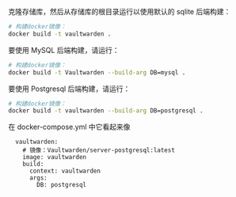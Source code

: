 克隆存储库，然后从存储库的根目录运行以使用默认的 sqlite 后端构建：

```sh
# 构建docker镜像：
docker build -t vaultwarden .
```

要使用 MySQL 后端构建，请运行：

```sh
# 构建docker镜像：
docker build -t Vaultwarden --build-arg DB=mysql .
```

要使用 Postgresql 后端构建，请运行：

```sh
# 构建docker镜像：
docker build -t vaultwarden --build-arg DB=postgresql .
```

在 docker-compose.yml 中它看起来像

```...
  vaultwarden:
    # 镜像：Vaultwarden/server-postgresql:latest
    image: vaultwarden
    build: 
      context: vaultwarden
      args: 
        DB: postgresql
```
